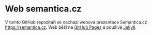 # Web semantica.cz

V tomto GitHub repozitáři se nachází webová prezentace Semantica.cz https://semantica.cz. 
Web běží na [GitHub Pages](https://pages.github.com/) a používá [Jekyll](https://jekyllrb.com/). 